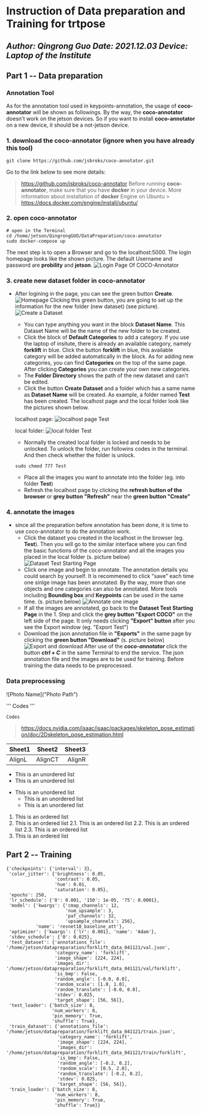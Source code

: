 # Instruction of Data preparation and Training for trtpose
***Author: Qingrong Guo***
***Date: 2021.12.03***
***Device: Laptop of the Institute***
---

## Part 1 -- Data preparation
### Annotation Tool
As for the annotation tool used in keypoints-annotation, the usage of **coco-annotator** will be shown as followings. By the way, the **coco-annotator** doesn't work on the jetson devices. So if you want to install **coco-annotator** on a new device, it should be a not-jetson device.
### 1. download the coco-annotator (ignore when you have already this tool)
```
git clone https://github.com/jsbroks/coco-annotator.git
```
Go to the link below to see more details:
> https://github.com/jsbroks/coco-annotator
Before running **coco-annotator**, make sure that you have **docker** in your device.
More information about installation of **docker** Engine on Ubuntu > https://docs.docker.com/engine/install/ubuntu/
### 2. open coco-annotator
```
# open in the Terminal
cd /home/jetson/QingrongGUO/DataPreparation/coco-annotator
sudo docker-compose up
```

The next step is to open a Browser and go to the localhost:5000.
The login homepage looks like the shown picture.
The default Username and password are **probility** and **jetson**. ![Login Page Of COCO-Annotator](https://github.com/GemueseMauer/test/blob/main/pic/Login_COCO-Annotator.png)
### 3. create new dataset folder in coco-annotator
+ After logining in the page, you can see the green button **Create**. ![Homepage](https://github.com/GemueseMauer/test/blob/main/pic/Create_Dataset.png) Clicking this green button, you are going to set up the information for the new folder (new dataset) (see picture). ![Create a Dataset](https://github.com/GemueseMauer/test/blob/main/pic/CreateADataset.png)
    - You can type anything you want in the block **Dataset Name**. This Dataset Name will be the name of the new folder to be created.
    - Click the block of **Default Categories** to add a category. If you use the laptop of insitute, there is already an available category, namely **forklift** in blue. Click the button **forklift** in blue, this available category will be added automatically in the block. As for adding new categories, you can find **Categories** on the top of the same page. After clicking **Categories** you can create your own new categories.
    - The **Folder Directory** shows the path of the new dataset and can't be edited.
    - Click the button **Create Dataset** and a folder which has a same name as **Dataset Name** will be created. As example, a folder named **Test** has been created. The localhost page and the local folder look like the pictures shown below.
    
    localhost page:
    ![localhost page Test](https://github.com/GemueseMauer/test/blob/main/pic/Test_Dataset_cocoannotator.png)

    local folder:
    ![local folder Test](https://github.com/GemueseMauer/test/blob/main/pic/Test_Folder_cocoannotator.png)
    - Normally the created local folder is locked and needs to be unlocked. To unlock the folder, run followins codes in the terminal. And then check whether the folder is unlock.
    ```
    sudo chmod 777 Test
    ```
    - Place all the images you want to annotate into the folder (eg. into folder **Test**)
    - Refresh the localhost page by clicking the **refresh button of the browser** or **grey button "Refresh"** near the **green button "Create"**
### 4. annotate the images
+ since all the preparation before annotation has been done, it is time to use coco-annotator to do the annotation work.
    - Click the dataset you created in the localhost in the browser (eg. **Test**). Then you will go to the similar interface where you can find the basic functions of the coco-annotator and all the images you placed in the local folder (s. picture below) 
    ![Dataset Test Starting Page](https://github.com/GemueseMauer/test/blob/main/pic/annotation%20example1.png)
    - Click one image and begin to annotate. The annotation details you could search by yourself. It is recommened to click "save" each time one sinlge image has been annotated. By the way, more than one objects and one categories can also be annotated. More tools including **Bounding box** and **Keypoints** can be used in the same time. (s. picture below) 
    ![Annotate one image](https://github.com/GemueseMauer/test/blob/main/pic/annotate_image.png)
    - If all the images are annotated, go back to the **Dataset Test Starting Page** in the 1. Step and click the **grey button "Export COCO"** on the left side of the page. It only needs clicking **"Export" button** after you see the Export window (eg. "Export Test")
    - Download the json annotation file in **"Exports"** in the same page by clicking the **green button "Download"** (s. picture below) 
    ![Export and download](https://github.com/GemueseMauer/test/blob/main/pic/Export.png)
After use of the ***coco-annotator*** click the button ***ctrl + C*** in the same Terminal to end the service. The json annotation file and the images are to be used for training. Before training the data needs to be preprocessed.

### Data preprocessing
![Photo Name]("Photo Path")

'''
Codes
'''

```
Codes
```
> https://docs.nvidia.com/isaac/isaac/packages/skeleton_pose_estimation/doc/2Dskeleton_pose_estimation.html

Sheet1|Sheet2|Sheet3
:-----|:-----:|-----:
AlignL|AlignCT|AlignR

* This is an unordered list
* This is an unordered list
+ This is an unordered list
  - This is an unordered list
  - This is an unordered list

1. This is an ordered list
2. This is an ordered list
  2.1. This is an ordered list
  2.2. This is an ordered list
  2.3. This is an ordered list
3. This is an ordered list

## Part 2 -- Training

```
{'checkpoints': {'interval': 3},
 'color_jitter': {'brightness': 0.05,
                  'contrast': 0.05,
                  'hue': 0.01,
                  'saturation': 0.05},
 'epochs': 250,
 'lr_schedule': {'0': 0.001, '150': 1e-05, '75': 0.0001},
 'model': {'kwargs': {'cmap_channels': 12,
                      'num_upsample': 3,
                      'paf_channels': 32,
                      'upsample_channels': 256},
           'name': 'resnet18_baseline_att'},
 'optimizer': {'kwargs': {'lr': 0.001}, 'name': 'Adam'},
 'stdev_schedule': {'0': 0.025},
 'test_dataset': {'annotations_file': '/home/jetson/datapreparation/forklift_data_041121/val.json',
                  'category_name': 'forklift',
                  'image_shape': [224, 224],
                  'images_dir': '/home/jetson/datapreparation/forklift_data_041121/val/forklift',
                  'is_bmp': False,
                  'random_angle': [-0.0, 0.0],
                  'random_scale': [1.0, 1.0],
                  'random_translate': [-0.0, 0.0],
                  'stdev': 0.025,
                  'target_shape': [56, 56]},
 'test_loader': {'batch_size': 8,
                 'num_workers': 8,
                 'pin_memory': True,
                 'shuffle': True},
 'train_dataset': {'annotations_file': '/home/jetson/datapreparation/forklift_data_041121/train.json',
                   'category_name': 'forklift',
                   'image_shape': [224, 224],
                   'images_dir': '/home/jetson/datapreparation/forklift_data_041121/train/forklift',
                   'is_bmp': False,
                   'random_angle': [-0.2, 0.2],
                   'random_scale': [0.5, 2.0],
                   'random_translate': [-0.2, 0.2],
                   'stdev': 0.025,
                   'target_shape': [56, 56]},
 'train_loader': {'batch_size': 8,
                  'num_workers': 8,
                  'pin_memory': True,
                  'shuffle': True}}
```
